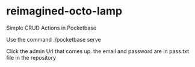 # reimagined-octo-lamp
Simple CRUD Actions in Pocketbase

Use the command
 ./pocketbase serve

Click the admin Url that comes up. the email and password are in pass.txt file in the repository
